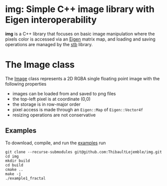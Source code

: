 # img: Simple C++ image library with Eigen interoperability 

**img** is a C++ library that focuses on basic image manipulation where the pixels color is accessed via an [Eigen](https://eigen.tuxfamily.org/) matrix map, and loading and saving operations are managed by the [stb](https://github.com/nothings/stb) library. 

# The Image class

The [Image](https://github.com/ThibaultLejemble/img/blob/main/src/img/Image.h) class represents a 2D RGBA single floating point image with the following properties
- images can be loaded from and saved to png files
- the top-left pixel is at coordinate (0,0)
- the storage is in row-major order
- pixel access is made through an `Eigen::Map` of `Eigen::Vector4f`
- resizing operations are not conservative

## Examples

To download, compile, and run the [examples](https://github.com/ThibaultLejemble/img/tree/main/examples) run  
```
git clone --recurse-submodules git@github.com:ThibaultLejemble/img.git
cd img
mkdir build
cd build
cmake .. 
make -j
./example1_fractal
``` 